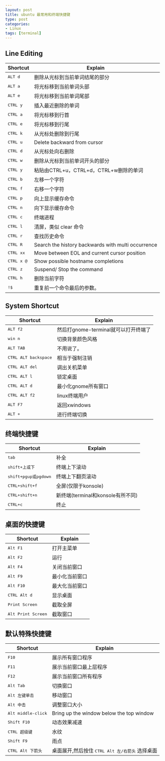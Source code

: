 ```yaml
---
layout: post
title: ubuntu 最常用和终端快捷键
type: post
categories:
- Linux
tags: [terminal]
---
```


## Line Editing

Shortcut            | Explain
--------------------|-----------------------------------
<kbd>ALT d</kbd>    | 删除从光标到当前单词结尾的部分
<kbd>ALT a</kbd>    | 将光标移到当前单词头部
<kbd>ALT e</kbd>    | 将光标移到当前单词尾部
<kbd>CTRL y</kbd>   | 插入最近删除的单词
<kbd>CTRL a</kbd>   | 将光标移到行首
<kbd>CTRL e</kbd>   | 将光标移到行尾
<kbd>CTRL k</kbd>   | 从光标处删除到行尾
<kbd>CTRL u</kbd>   | Delete backward from cursor
<kbd>CTRL d</kbd>   | 从光标处向右删除
<kbd>CTRL w</kbd>   | 删除从光标到当前单词开头的部分
<kbd>CTRL y</kbd>   | 粘贴由CTRL+u，CTRL+d，CTRL+w删除的单词
<kbd>CTRL b</kbd>   | 左移一个字符
<kbd>CTRL f</kbd>   | 右移一个字符
<kbd>CTRL p</kbd>   | 向上显示缓存命令
<kbd>CTRL n</kbd>   | 向下显示缓存命令
<kbd>CTRL c</kbd>   | 终端进程
<kbd>CTRL l</kbd>   | 清屏，类似 clear 命令
<kbd>CTRL r</kbd>   | 查找历史命令
<kbd>CTRL R</kbd>   | Search the history backwards with multi occurrence
<kbd>CTRL xx</kbd>  | Move between EOL and current cursor position
<kbd>CTRL x @</kbd> | Show possible hostname completions
<kbd>CTRL z</kbd>   | Suspend/ Stop the command<br />
<kbd>CTRL h</kbd>   | 删除当前字符
<kbd>!$</kbd>       | 重复前一个命令最后的参数。

<!--more-->

## System Shortcut

Shortcut 					   | Explain
-------------------------------|-------------------------------------
<kbd>ALT f2</kbd>			   | 然后打gnome-terminal就可以打开终端了
<kbd>win n</kbd>			   | 切换背景颜色风格
<kbd>ALT TAB</kbd>			   | 不用说了。
<kbd>CTRL ALT backspace</kbd>  | 相当于强制注销
<kbd>CTRL ALT del</kbd>		   | 调出关机菜单
<kbd>CTRL ALT l</kbd>		   | 锁定桌面
<kbd>CTRL ALT d</kbd>		   | 最小化gnome所有窗口
<kbd>CTRL ALT f2</kbd>		   | linux终端用户
<kbd>ALT F7</kbd>			   | 返回xwindows
<kbd>ALT +</kbd>			   | 进行终端切换

## 终端快捷键

Shortcut | Explain
------------------------------|--------
<kbd>tab</kbd>|补全
<kbd>shift+上或下</kbd>			|终端上下滚动
<kbd>shift+pgup或pgdown</kbd>	|终端上下翻页滚动
<kbd>CTRL+shift+f</kbd>|全屏(仅限于konsole)
<kbd>CTRL+shift+n</kbd>|新终端(terminal和konsole有所不同)
<kbd>CTRL+c</kbd>|终止

## 桌面的快捷键

Shortcut                    | Explain
----------------------------|----------------
<kbd>Alt F1</kbd>           | 打开主菜单
<kbd>Alt F2</kbd>           | 运行
<kbd>Alt F4</kbd>           | 关闭当前窗口
<kbd>Alt F9</kbd>		    | 最小化当前窗口
<kbd>Alt F10</kbd>  	    | 最大化当前窗口
<kbd>CTRL Alt d</kbd>       | 显示桌面
<kbd>Print Screen</kbd>     | 截取全屏
<kbd>Alt Print Screen</kbd> | 截取窗口

## 默认特殊快捷键

Shortcut                    | Explain
----------------------------|----------------
<kbd>F10</kbd>              | 展示所有窗口程序
<kbd>F11</kbd>              | 展示当前窗口最上层程序
<kbd>F12</kbd>              | 展示当前窗口所有程序
<kbd>Alt Tab</kbd>          | 切换窗口
<kbd>Alt 左键单击</kbd>     | 移动窗口
<kbd>Alt 中击</kbd>         | 调整窗口大小
<kbd>Alt middle-click</kbd> | Bring up the window below the top window
<kbd>Shift F10</kbd>      | 动态效果减速
<kbd>CTRL 超级键</kbd> | 水纹
<kbd>Shift F9</kbd>         | 雨点
<kbd>CTRL Alt 下箭头</kbd> | 桌面展开,然后按住 <kbd>CTRL Alt 左/右箭头</kbd> 选择桌面
